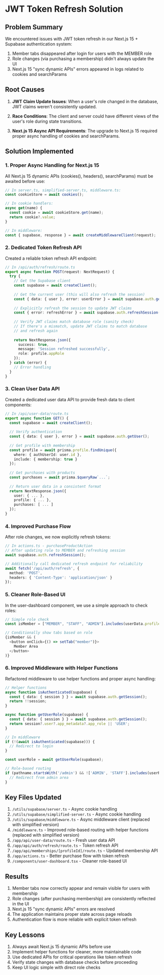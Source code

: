 # JWT Token Refresh Solution

## Problem Summary

We encountered issues with JWT token refresh in our Next.js 15 + Supabase authentication system:

1. Member tabs disappeared after login for users with the MEMBER role
2. Role changes (via purchasing a membership) didn't always update the UI
3. Next.js 15 "sync dynamic APIs" errors appeared in logs related to cookies and searchParams

## Root Causes

1. **JWT Claim Update Issues**: When a user's role changed in the database, JWT claims weren't consistently updated.

2. **Race Conditions**: The client and server could have different views of the user's role during state transitions.

3. **Next.js 15 Async API Requirements**: The upgrade to Next.js 15 required proper async handling of cookies and searchParams.

## Solution Implemented

### 1. Proper Async Handling for Next.js 15

All Next.js 15 dynamic APIs (cookies(), headers(), searchParams) must be awaited before use:

```typescript
// In server.ts, simplified-server.ts, middleware.ts:
const cookieStore = await cookies();

// In cookie handlers:
async get(name) {
  const cookie = await cookieStore.get(name);
  return cookie?.value;
}

// In middleware:
const { supabase, response } = await createMiddlewareClient(request);
```

### 2. Dedicated Token Refresh API

Created a reliable token refresh API endpoint:

```typescript
// In /api/auth/refresh/route.ts
export async function POST(request: NextRequest) {
  try {
    // Get the Supabase client
    const supabase = await createClient();
    
    // Get the current user (this will also refresh the session)
    const { data: { user }, error: userError } = await supabase.auth.getUser();
    
    // Explicitly refresh the session to update JWT claims
    const { error: refreshError } = await supabase.auth.refreshSession();
    
    // Verify JWT claims match database role (sanity check)
    // If there's a mismatch, update JWT claims to match database
    // and refresh again
    
    return NextResponse.json({
      success: true,
      message: 'Session refreshed successfully',
      role: profile.appRole
    });
  } catch (error) {
    // Error handling
  }
}
```

### 3. Clean User Data API

Created a dedicated user data API to provide fresh data to client components:

```typescript
// In /api/user-data/route.ts
export async function GET() {
  const supabase = await createClient();
  
  // Verify authentication
  const { data: { user }, error } = await supabase.auth.getUser();
  
  // Get profile with membership
  const profile = await prisma.profile.findUnique({
    where: { authUserId: user.id },
    include: { membership: true }
  });
  
  // Get purchases with products
  const purchases = await prisma.$queryRaw`...`;
  
  // Return user data in a consistent format
  return NextResponse.json({
    user: { ... },
    profile: { ... },
    purchases: [ ... ]
  });
}
```

### 4. Improved Purchase Flow

After role changes, we now explicitly refresh tokens:

```typescript
// In actions.ts - purchaseProductAction
// After updating role to MEMBER and refreshing session
await supabase.auth.refreshSession();

// Additionally call dedicated refresh endpoint for reliability
await fetch('/api/auth/refresh', {
  method: 'POST',
  headers: { 'Content-Type': 'application/json' }
});
```

### 5. Cleaner Role-Based UI

In the user-dashboard component, we use a simple approach to check roles:

```typescript
// Simple role check
const isMember = ["MEMBER", "STAFF", "ADMIN"].includes(userData.profile.appRole);

// Conditionally show tabs based on role
{isMember && (
  <button onClick={() => setTab("member")}>
    Member Area
  </button>
)}
```

### 6. Improved Middleware with Helper Functions

Refactored middleware to use helper functions and proper async handling:

```typescript
// Helper functions
async function isAuthenticated(supabase) {
  const { data: { session } } = await supabase.auth.getSession();
  return !!session;
}

async function getUserRole(supabase) {
  const { data: { session } } = await supabase.auth.getSession();
  return session?.user?.app_metadata?.app_role || 'USER';
}

// In middleware
if (!(await isAuthenticated(supabase))) {
  // Redirect to login
}

const userRole = await getUserRole(supabase);

// Role-based routing
if (pathname.startsWith('/admin') && !['ADMIN', 'STAFF'].includes(userRole)) {
  // Redirect from admin area
}
```

## Key Files Updated

1. `/utils/supabase/server.ts` - Async cookie handling
2. `/utils/supabase/simplified-server.ts` - Async cookie handling
3. `/utils/supabase/middleware.ts` - Async middleware client (replaced with simplified version)
4. `/middleware.ts` - Improved role-based routing with helper functions (replaced with simplified version)
5. `/app/api/user-data/route.ts` - Fresh user data API
6. `/app/api/auth/refresh/route.ts` - Token refresh API
7. `/app/api/memberships/[profileId]/route.ts` - Updated membership API
8. `/app/actions.ts` - Better purchase flow with token refresh
9. `/components/user-dashboard.tsx` - Cleaner role-based UI

## Results

1. Member tabs now correctly appear and remain visible for users with membership
2. Role changes (after purchasing membership) are consistently reflected in the UI
3. Next.js 15 "sync dynamic APIs" errors are resolved
4. The application maintains proper state across page reloads
5. Authentication flow is more reliable with explicit token refresh

## Key Lessons

1. Always await Next.js 15 dynamic APIs before use
2. Implement helper functions for cleaner, more maintainable code
3. Use dedicated APIs for critical operations like token refresh
4. Verify state changes with database checks before proceeding
5. Keep UI logic simple with direct role checks